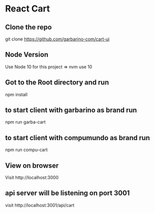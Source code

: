 React Cart
===========


## Clone the repo
git clone https://github.com/garbarino-com/cart-ui

## Node Version
Use Node 10 for this project => nvm use 10

## Got to the Root directory and run 
npm install

## to start client with garbarino as brand run
npm run garba-cart

## to start client with compumundo as brand run
npm run compu-cart

## View on browser
Visit http://localhost:3000

## api server will be listening on port 3001
visit http://localhost:3001/api/cart

